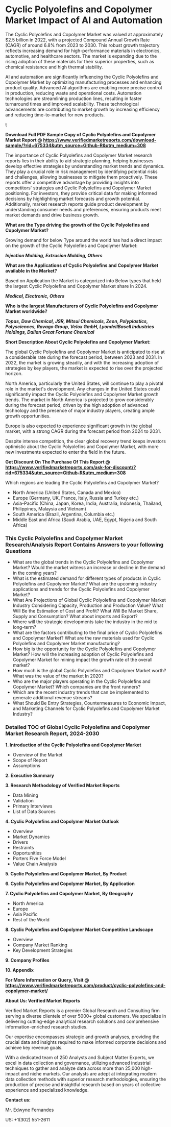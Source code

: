 <meta name="title" content="Global Cyclic Polyolefins and Copolymer Market Impact of AI and Automation"><meta name="description" content="The Cyclic Polyolefins and Copolymer Market was valued at approximately $2.5 billion in 2022, with a projected Compound Annual Growth Rate (CAGR) of around 6.8% from 2"><meta name="title" content="Cyclic Polyolefins and Copolymer Market Size, Share, Scope, Trends, Growth, Opportunities, Analysis, Forecast"><h1>Cyclic Polyolefins and Copolymer Market Impact of AI and Automation</h1><p>The Cyclic Polyolefins and Copolymer Market was valued at approximately $2.5 billion in 2022, with a projected Compound Annual Growth Rate (CAGR) of around 6.8% from 2023 to 2030. This robust growth trajectory reflects increasing demand for high-performance materials in electronics, automotive, and healthcare sectors. The market is expanding due to the rising adoption of these materials for their superior properties, such as chemical resistance and high thermal stability.</p><p>AI and automation are significantly influencing the Cyclic Polyolefins and Copolymer Market by optimizing manufacturing processes and enhancing product quality. Advanced AI algorithms are enabling more precise control in production, reducing waste and operational costs. Automation technologies are streamlining production lines, resulting in faster turnaround times and improved scalability. These technological advancements are contributing to market growth by increasing efficiency and reducing time-to-market for new products.</p>t</p><p id="" class=""><strong>Download Full PDF Sample Copy of Cyclic Polyolefins and Copolymer Market Report @ <a href="https://www.verifiedmarketreports.com/download-sample/?rid=675334&utm_source=Github-R&utm_medium=308" target="_blank">https://www.verifiedmarketreports.com/download-sample/?rid=675334&utm_source=Github-R&utm_medium=308</a></strong></p><p>The importance of&nbsp;Cyclic Polyolefins and Copolymer Market research reports lies in their ability to aid strategic planning, helping businesses develop effective strategies by understanding market trends and dynamics. They play a crucial role in risk management by identifying potential risks and challenges, allowing businesses to mitigate them proactively. These reports offer a competitive advantage by providing insights into competitors' strategies and Cyclic Polyolefins and Copolymer Market positioning. For investors, they provide critical data for making informed decisions by highlighting market forecasts and growth potential. Additionally, market research reports guide product development by understanding consumer needs and preferences, ensuring products meet market demands and drive business growth.</p><p><strong>What are the&nbsp;Type driving the growth of the Cyclic Polyolefins and Copolymer Market?</strong></p><p id="" class="">Growing demand for below Type around the world has had a direct impact on the growth of the Cyclic Polyolefins and Copolymer Market:</p><em><strong>Injection Molding, Extrusion Molding, Others</strong></em></p><strong>What are the&nbsp;Applications&nbsp;of Cyclic Polyolefins and Copolymer Market available in the Market?</strong></p><p id="" class="">Based on Application the Market is categorized into Below types that held the largest Cyclic Polyolefins and Copolymer Market share In 2024.</p><em><strong>Medical, Electronic, Others</strong></em></p><strong>Who is the largest Manufacturers of Cyclic Polyolefins and Copolymer Market worldwide?</strong></p><p><em><strong>Topas, Dow Chemical, JSR, Mitsui Chemicals, Zeon, Polyplastics, Polysciences, Ravago Group, Velox GmbH, LyondellBasell Industries Holdings, Dalian Great Fortune Chemical</strong></em></p><p id="" class=""><strong>Short Description About Cyclic Polyolefins and Copolymer Market:</strong></p><p>The global Cyclic Polyolefins and Copolymer Market is anticipated to rise at a considerable rate during the forecast period, between 2023 and 2031. In 2022, the market is growing steadily, and with the increasing adoption of strategies by key players, the market is expected to rise over the projected horizon.</p><p>North America, particularly the United States, will continue to play a pivotal role in the market's development. Any changes in the United States could significantly impact the Cyclic Polyolefins and Copolymer Market growth trends. The market in North America is projected to grow considerably during the forecast period, driven by the high adoption of advanced technology and the presence of major industry players, creating ample growth opportunities.</p><p>Europe is also expected to experience significant growth in the global market, with a strong CAGR during the forecast period from 2024 to 2031.</p><p>Despite intense competition, the clear global recovery trend keeps investors optimistic about the Cyclic Polyolefins and Copolymer Market, with more new investments expected to enter the field in the future.</p><p id="" class=""><strong>Get Discount On The Purchase Of This Report @ <a href="https://www.verifiedmarketreports.com/ask-for-discount/?rid=675334&utm_source=Github-R&utm_medium=308" target="_blank">https://www.verifiedmarketreports.com/ask-for-discount/?rid=675334&utm_source=Github-R&utm_medium=308</a></strong></p>Which regions are leading the Cyclic Polyolefins and Copolymer Market?</p><ul><li>North America (United States, Canada and Mexico)</li><li>Europe (Germany, UK, France, Italy, Russia and Turkey etc.)</li><li>Asia-Pacific (China, Japan, Korea, India, Australia, Indonesia, Thailand, Philippines, Malaysia and Vietnam)</li><li>South America (Brazil, Argentina, Columbia etc.)</li><li>Middle East and Africa (Saudi Arabia, UAE, Egypt, Nigeria and South Africa)</li></ul><h3 id="" class="">This Cyclic Polyolefins and Copolymer Market Research/Analysis Report Contains Answers to your following Questions</h3><ul><li>What are the global trends in the Cyclic Polyolefins and Copolymer Market? Would the market witness an increase or decline in the demand in the coming years?</li><li>What is the estimated demand for different types of products in Cyclic Polyolefins and Copolymer Market? What are the upcoming industry applications and trends for the Cyclic Polyolefins and Copolymer Market?</li><li>What Are Projections of Global Cyclic Polyolefins and Copolymer Market Industry Considering Capacity, Production and Production Value? What Will Be the Estimation of Cost and Profit? What Will Be Market Share, Supply and Consumption? What about imports and Export?</li><li>Where will the strategic developments take the industry in the mid to long-term?</li><li>What are the factors contributing to the final price of Cyclic Polyolefins and Copolymer Market? What are the raw materials used for Cyclic Polyolefins and Copolymer Market manufacturing?</li><li>How big is the opportunity for the Cyclic Polyolefins and Copolymer Market? How will the increasing adoption of Cyclic Polyolefins and Copolymer Market for mining impact the growth rate of the overall market?</li><li>How much is the global Cyclic Polyolefins and Copolymer Market worth? What was the value of the market In 2020?</li><li>Who are the major players operating in the Cyclic Polyolefins and Copolymer Market? Which companies are the front runners?</li><li>Which are the recent industry trends that can be implemented to generate additional revenue streams?</li><li>What Should Be Entry Strategies, Countermeasures to Economic Impact, and Marketing Channels for Cyclic Polyolefins and Copolymer Market Industry?</li></ul><h3 id="" class="">Detailed TOC of Global Cyclic Polyolefins and Copolymer Market Research Report, 2024-2030</h3><p id="" class=""><strong>1. Introduction of the Cyclic Polyolefins and Copolymer Market</strong></p><ul><li>Overview of the Market</li><li>Scope of Report</li><li>Assumptions</li></ul><p id="" class=""><strong>2. Executive Summary</strong></p><p id="" class=""><strong>3. Research Methodology of Verified Market Reports</strong></p><ul><li>Data Mining</li><li>Validation</li><li>Primary Interviews</li><li>List of Data Sources</li></ul><p id="" class=""><strong>4. Cyclic Polyolefins and Copolymer Market Outlook</strong></p><ul><li>Overview</li><li>Market Dynamics</li><li>Drivers</li><li>Restraints</li><li>Opportunities</li><li>Porters Five Force Model</li><li>Value Chain Analysis</li></ul><p id="" class=""><strong>5. Cyclic Polyolefins and Copolymer Market, By Product</strong></p><p id="" class=""><strong>6. Cyclic Polyolefins and Copolymer Market, By Application</strong></p><p id="" class=""><strong>7. Cyclic Polyolefins and Copolymer Market, By Geography</strong></p><ul><li>North America</li><li>Europe</li><li>Asia Pacific</li><li>Rest of the World</li></ul><p id="" class=""><strong>8. Cyclic Polyolefins and Copolymer Market Competitive Landscape</strong></p><ul><li>Overview</li><li>Company Market Ranking</li><li>Key Development Strategies</li></ul><p id="" class=""><strong>9. Company Profiles</strong></p><p id="" class=""><strong>10. Appendix</strong></p><p id="" class=""><strong>For More Information or Query, Visit @ <a href="https://www.verifiedmarketreports.com/product/cyclic-polyolefins-and-copolymer-market/" target="_blank">https://www.verifiedmarketreports.com/product/cyclic-polyolefins-and-copolymer-market/</a></strong></p><p id="" class=""><strong>About Us: Verified Market Reports</strong></p><p id="" class="">Verified Market Reports is a premier Global Research and Consulting firm serving a diverse clientele of over 5000+ global customers. We specialize in delivering cutting-edge analytical research solutions and comprehensive information-enriched research studies.</p><p id="" class="">Our expertise encompasses strategic and growth analyses, providing the crucial data and insights required to make informed corporate decisions and achieve key revenue goals.</p><p id="" class="">With a dedicated team of 250 Analysts and Subject Matter Experts, we excel in data collection and governance, utilizing advanced industrial techniques to gather and analyze data across more than 25,000 high-impact and niche markets. Our analysts are adept at integrating modern data collection methods with superior research methodologies, ensuring the production of precise and insightful research based on years of collective experience and specialized knowledge.</p><p id="" class=""><strong>Contact us:</strong></p><p id="" class="">Mr. Edwyne Fernandes</p><p id="" class="">US: +1(302) 551-2611</p>